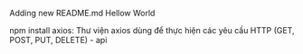 Adding new README.md
Hellow World

npm install axios: Thư viện axios dùng để thực hiện các yêu cầu HTTP (GET, POST, PUT, DELETE) - api
